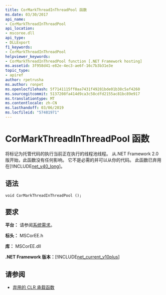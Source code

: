 ```yaml
---
title: CorMarkThreadInThreadPool 函数
ms.date: 03/30/2017
api_name:
- CorMarkThreadInThreadPool
api_location:
- mscoree.dll
api_type:
- DLLExport
f1_keywords:
- CorMarkThreadInThreadPool
helpviewer_keywords:
- CorMarkThreadInThreadPool function [.NET Framework hosting]
ms.assetid: 3f958d41-e82e-4ec3-ae6f-16c7b3b31e3e
topic_type:
- apiref
author: rpetrusha
ms.author: ronpet
ms.openlocfilehash: 5f7141115ff0aa7431f49281bde01b38c5af4260
ms.sourcegitcommit: 5137208fa414d9ca3c58cdfd2155ac81bc89e917
ms.translationtype: MT
ms.contentlocale: zh-CN
ms.lasthandoff: 03/06/2019
ms.locfileid: "57481971"
---
```

# <a name="cormarkthreadinthreadpool-function"></a>CorMarkThreadInThreadPool 函数
将标记为托管代码的执行当前正在执行的线程池线程。 从.NET Framework 2.0 版开始，此函数没有任何影响。 它不是必需的并可以从你的代码。 此函数已弃用在[!INCLUDE[net_v40_long](../../../../includes/net-v40-long-md.md)]。  
  
## <a name="syntax"></a>语法  
  
```  
void CorMarkThreadInThreadPool ();  
```  
  
## <a name="requirements"></a>要求  
 **平台：** 请参阅[系统需求](../../../../docs/framework/get-started/system-requirements.md)。  
  
 **标头：** MSCorEE.h  
  
 **库：** MSCorEE.dll  
  
 **.NET Framework 版本：**[!INCLUDE[net_current_v10plus](../../../../includes/net-current-v10plus-md.md)]  
  
## <a name="see-also"></a>请参阅
- [弃用的 CLR 承载函数](../../../../docs/framework/unmanaged-api/hosting/deprecated-clr-hosting-functions.md)
